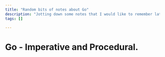 ```yaml
---
title: "Random bits of notes about Go"
description: "Jotting down some notes that I would like to remember later"
tags: []

---
```


# Go - Imperative and Procedural.



